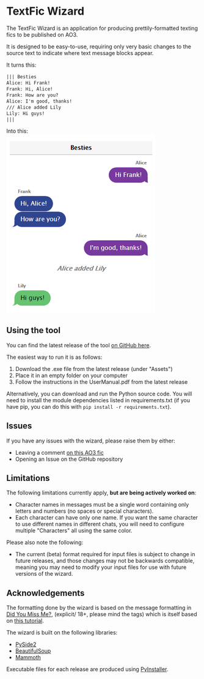 # TextFic Wizard
The TextFic Wizard is an application for producing prettily-formatted texting 
fics to be published on AO3.  

It is designed to be easy-to-use, requiring only very basic changes to the 
source text to indicate where text message blocks appear.

It turns this:  

    ||| Besties
    Alice: Hi Frank!
    Frank: Hi, Alice!
    Frank: How are you?
    Alice: I'm good, thanks!
    /// Alice added Lily
    Lily: Hi guys!
    |||

Into this:  
![Example image](example.png)

## Using the tool
  
You can find the latest release of the tool 
[on GitHub here](https://github.com/settifora/textficwizard/releases).

The easiest way to run it is as follows:
1. Download the .exe file from the latest release (under "Assets")
2. Place it in an empty folder on your computer
3. Follow the instructions in the UserManual.pdf from the latest release  

Alternatively, you can download and run the Python source code. You will need to
install the module dependencies listed in requirements.txt (if you have pip, you
can do this with `pip install -r requirements.txt`).  

## Issues
If you have any issues with the wizard, please raise them by either:
* Leaving a comment [on this AO3 fic](https://archiveofourown.org/works/38342398)
* Opening an Issue on the GitHub repository

## Limitations
The following limitations currently apply, **but are being actively worked on**:
* Character names in messages must be a single word containing only letters and 
numbers (no spaces or special characters).
* Each character can have only one name. If you want the same character to use 
different names in different chats, you will need to configure multiple 
"Characters" all using the same color.

Please also note the following:
* The current (beta) format required for input files is subject to change in 
future releases, and those changes may not be backwards compatible, meaning you 
may need to modify your input files for use with future versions of the wizard.

## Acknowledgements
The formatting done by the wizard is based on the message formatting in 
[Did You Miss Me?](https://archiveofourown.org/works/36253849/chapters/90375916),
(explicit/ 18+, please mind the tags) which is itself based on
[this tutorial](https://archiveofourown.org/works/6434845/chapters/14729722).

The wizard is built on the following libraries:
* [PySide2](https://pypi.org/project/PySide2/)
* [BeautifulSoup](https://pypi.org/project/beautifulsoup4/)
* [Mammoth](https://pypi.org/project/mammoth/)

Executable files for each release are produced using [PyInstaller](https://pypi.org/project/pyinstaller/).
